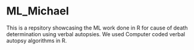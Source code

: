 # ML_Michael
This is a repsitory showcasing the ML work done in  R for cause of death determination using verbal autopsies. We used Computer coded verbal autopsy algorithms in R. 
